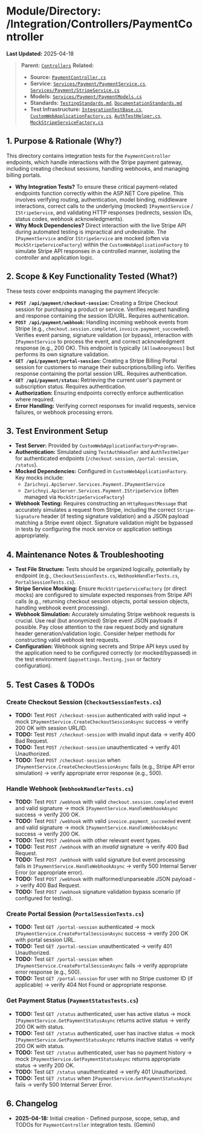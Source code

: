 # Module/Directory: /Integration/Controllers/PaymentController

**Last Updated:** 2025-04-18

> **Parent:** [`Controllers`](../README.md)
> **Related:**
> * **Source:** [`PaymentController.cs`](../../../../api-server/Controllers/PaymentController.cs)
> * **Service:** [`Services/Payment/PaymentService.cs`](../../../../api-server/Services/Payment/PaymentService.cs), [`Services/Payment/StripeService.cs`](../../../../api-server/Services/Payment/StripeService.cs)
> * **Models:** [`Services/Payment/PaymentModels.cs`](../../../../api-server/Services/Payment/PaymentModels.cs)
> * **Standards:** [`TestingStandards.md`](../../../../Docs/Standards/TestingStandards.md), [`DocumentationStandards.md`](../../../../Docs/Development/DocumentationStandards.md)
> * **Test Infrastructure:** [`IntegrationTestBase.cs`](../../IntegrationTestBase.cs), [`CustomWebApplicationFactory.cs`](../../../Framework/Fixtures/CustomWebApplicationFactory.cs), [`AuthTestHelper.cs`](../../../Framework/Helpers/AuthTestHelper.cs), [`MockStripeServiceFactory.cs`](../../../Mocks/Factories/MockStripeServiceFactory.cs)

## 1. Purpose & Rationale (Why?)

This directory contains integration tests for the `PaymentController` endpoints, which handle interactions with the Stripe payment gateway, including creating checkout sessions, handling webhooks, and managing billing portals.

* **Why Integration Tests?** To ensure these critical payment-related endpoints function correctly within the ASP.NET Core pipeline. This involves verifying routing, authentication, model binding, middleware interactions, correct calls to the underlying (mocked) `IPaymentService` / `IStripeService`, and validating HTTP responses (redirects, session IDs, status codes, webhook acknowledgments).
* **Why Mock Dependencies?** Direct interaction with the live Stripe API during automated testing is impractical and undesirable. The `IPaymentService` and/or `IStripeService` are mocked (often via `MockStripeServiceFactory`) within the `CustomWebApplicationFactory` to simulate Stripe API responses in a controlled manner, isolating the controller and application logic.

## 2. Scope & Key Functionality Tested (What?)

These tests cover endpoints managing the payment lifecycle:

* **`POST /api/payment/checkout-session`:** Creating a Stripe Checkout session for purchasing a product or service. Verifies request handling and response containing the session ID/URL. Requires authentication.
* **`POST /api/payment/webhook`:** Handling incoming webhook events from Stripe (e.g., `checkout.session.completed`, `invoice.payment_succeeded`). Verifies event parsing, signature validation (or bypass), interaction with `IPaymentService` to process the event, and correct acknowledgment response (e.g., 200 OK). This endpoint is typically `[AllowAnonymous]` but performs its own signature validation.
* **`GET /api/payment/portal-session`:** Creating a Stripe Billing Portal session for customers to manage their subscriptions/billing info. Verifies response containing the portal session URL. Requires authentication.
* **`GET /api/payment/status`:** Retrieving the current user's payment or subscription status. Requires authentication.
* **Authorization:** Ensuring endpoints correctly enforce authentication where required.
* **Error Handling:** Verifying correct responses for invalid requests, service failures, or webhook processing errors.

## 3. Test Environment Setup

* **Test Server:** Provided by `CustomWebApplicationFactory<Program>`.
* **Authentication:** Simulated using `TestAuthHandler` and `AuthTestHelper` for authenticated endpoints (`/checkout-session`, `/portal-session`, `/status`).
* **Mocked Dependencies:** Configured in `CustomWebApplicationFactory`. Key mocks include:
    * `Zarichnyi.ApiServer.Services.Payment.IPaymentService`
    * `Zarichnyi.ApiServer.Services.Payment.IStripeService` (often managed via `MockStripeServiceFactory`)
* **Webhook Testing:** Requires constructing an `HttpRequestMessage` that accurately simulates a request from Stripe, including the correct `Stripe-Signature` header (if testing signature validation) and a JSON payload matching a Stripe event object. Signature validation might be bypassed in tests by configuring the mock service or application settings appropriately.

## 4. Maintenance Notes & Troubleshooting

* **Test File Structure:** Tests should be organized logically, potentially by endpoint (e.g., `CheckoutSessionTests.cs`, `WebhookHandlerTests.cs`, `PortalSessionTests.cs`).
* **Stripe Service Mocking:** Ensure `MockStripeServiceFactory` (or direct mocks) are configured to simulate expected responses from Stripe API calls (e.g., returning checkout session objects, portal session objects, handling webhook event processing).
* **Webhook Simulation:** Accurately simulating Stripe webhook requests is crucial. Use real (but anonymized) Stripe event JSON payloads if possible. Pay close attention to the raw request body and signature header generation/validation logic. Consider helper methods for constructing valid webhook test requests.
* **Configuration:** Webhook signing secrets and Stripe API keys used by the application need to be configured correctly (or mocked/bypassed) in the test environment (`appsettings.Testing.json` or factory configuration).

## 5. Test Cases & TODOs

### Create Checkout Session (`CheckoutSessionTests.cs`)
* **TODO:** Test `POST /checkout-session` authenticated with valid input -> mock `IPaymentService.CreateCheckoutSessionAsync` success -> verify 200 OK with session URL/ID.
* **TODO:** Test `POST /checkout-session` with invalid input data -> verify 400 Bad Request.
* **TODO:** Test `POST /checkout-session` unauthenticated -> verify 401 Unauthorized.
* **TODO:** Test `POST /checkout-session` when `IPaymentService.CreateCheckoutSessionAsync` fails (e.g., Stripe API error simulation) -> verify appropriate error response (e.g., 500).

### Handle Webhook (`WebhookHandlerTests.cs`)
* **TODO:** Test `POST /webhook` with valid `checkout.session.completed` event and valid signature -> mock `IPaymentService.HandleWebhookAsync` success -> verify 200 OK.
* **TODO:** Test `POST /webhook` with valid `invoice.payment_succeeded` event and valid signature -> mock `IPaymentService.HandleWebhookAsync` success -> verify 200 OK.
* **TODO:** Test `POST /webhook` with other relevant event types.
* **TODO:** Test `POST /webhook` with an *invalid* signature -> verify 400 Bad Request.
* **TODO:** Test `POST /webhook` with valid signature but event processing fails in `IPaymentService.HandleWebhookAsync` -> verify 500 Internal Server Error (or appropriate error).
* **TODO:** Test `POST /webhook` with malformed/unparseable JSON payload -> verify 400 Bad Request.
* **TODO:** Test `POST /webhook` signature validation bypass scenario (if configured for testing).

### Create Portal Session (`PortalSessionTests.cs`)
* **TODO:** Test `GET /portal-session` authenticated -> mock `IPaymentService.CreatePortalSessionAsync` success -> verify 200 OK with portal session URL.
* **TODO:** Test `GET /portal-session` unauthenticated -> verify 401 Unauthorized.
* **TODO:** Test `GET /portal-session` when `IPaymentService.CreatePortalSessionAsync` fails -> verify appropriate error response (e.g., 500).
* **TODO:** Test `GET /portal-session` for user with no Stripe customer ID (if applicable) -> verify 404 Not Found or appropriate response.

### Get Payment Status (`PaymentStatusTests.cs`)
* **TODO:** Test `GET /status` authenticated, user has active status -> mock `IPaymentService.GetPaymentStatusAsync` returns active status -> verify 200 OK with status.
* **TODO:** Test `GET /status` authenticated, user has inactive status -> mock `IPaymentService.GetPaymentStatusAsync` returns inactive status -> verify 200 OK with status.
* **TODO:** Test `GET /status` authenticated, user has no payment history -> mock `IPaymentService.GetPaymentStatusAsync` returns appropriate status -> verify 200 OK.
* **TODO:** Test `GET /status` unauthenticated -> verify 401 Unauthorized.
* **TODO:** Test `GET /status` when `IPaymentService.GetPaymentStatusAsync` fails -> verify 500 Internal Server Error.

## 6. Changelog

* **2025-04-18:** Initial creation - Defined purpose, scope, setup, and TODOs for `PaymentController` integration tests. (Gemini)

